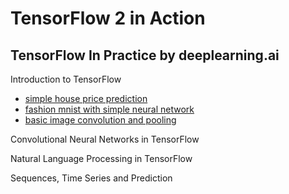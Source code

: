 # TensorFlow 2 in Action

## TensorFlow In Practice by deeplearning.ai
Introduction to TensorFlow
* [simple house price prediction](https://nbviewer.jupyter.org/github/kbu9299/tensorflow-in-action/blob/master/tensorflow-in-practice/c1e01_house_price.ipynb)
* [fashion mnist with simple neural network](https://nbviewer.jupyter.org/github/kbu9299/tensorflow-in-action/blob/master/tensorflow-in-practice/c1e02_fashion_MNIST.ipynb)
* [basic image convolution and pooling](https://nbviewer.jupyter.org/github/kbu9299/tensorflow-in-action/blob/master/tensorflow-in-practice/c1e03_basic_convolution.ipynb)

Convolutional Neural Networks in TensorFlow

Natural Language Processing in TensorFlow

Sequences, Time Series and Prediction
